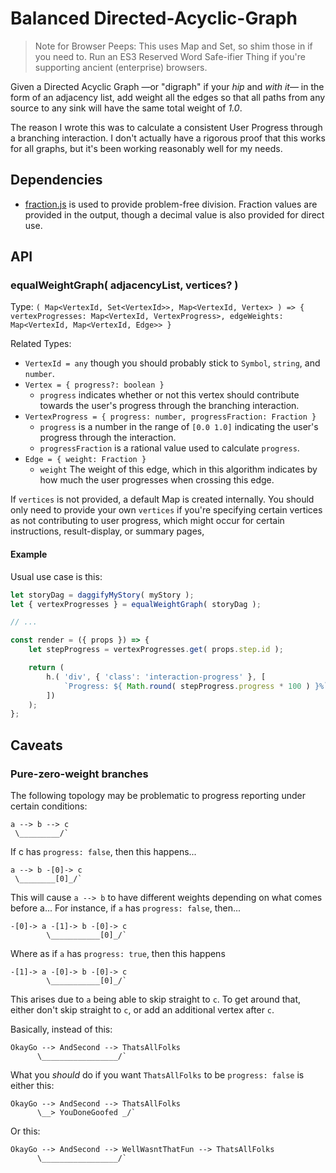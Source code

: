 Balanced Directed-Acyclic-Graph
===============================

> Note for Browser Peeps: This uses Map and Set, so shim those in if you need to.  Run an ES3 Reserved Word Safe-ifier Thing if you're supporting ancient (enterprise) browsers.

Given a Directed Acyclic Graph —or "digraph" if your _hip_ and _with it_— in the form of an adjacency list, add weight all the edges so that all paths from any source to any sink will have the same total weight of _1.0_.

The reason I wrote this was to calculate a consistent User Progress through a branching interaction.  I don't actually have a rigorous proof that this works for all graphs, but it's been working reasonably well for my needs.



Dependencies
------------

- [fraction.js](https://www.npmjs.com/package/fraction.js) is used to provide problem-free division.  Fraction values are provided in the output, though a decimal value is also provided for direct use.



API
---

### equalWeightGraph( adjacencyList, vertices? )

Type: `( Map<VertexId, Set<VertexId>>, Map<VertexId, Vertex> ) => { vertexProgresses: Map<VertexId, VertexProgress>, edgeWeights: Map<VertexId, Map<VertexId, Edge>> }`

Related Types:
- `VertexId = any` though you should probably stick to `Symbol`, `string`, and `number`.
- `Vertex = { progress?: boolean }`
	- `progress` indicates whether or not this vertex should contribute towards the user's progress through the branching interaction.
- `VertexProgress = { progress: number, progressFraction: Fraction }`
	- `progress` is a number in the range of `[0.0 1.0]` indicating the user's progress through the interaction.
	- `progressFraction` is a rational value used to calculate `progress`.
- `Edge = { weight: Fraction }`
	- `weight` The weight of this edge, which in this algorithm indicates by how much the user progresses when crossing this edge.

If `vertices` is not provided, a default Map is created internally.  You should only need to provide your own `vertices` if you're specifying certain vertices as not contributing to user progress, which might occur for certain instructions, result-display, or summary pages,

#### Example

Usual use case is this:

```js
let storyDag = daggifyMyStory( myStory );
let { vertexProgresses } = equalWeightGraph( storyDag );

// ...

const render = ({ props }) => {
	let stepProgress = vertexProgresses.get( props.step.id );

	return (
		h.( 'div', { 'class': 'interaction-progress' }, [
			`Progress: ${ Math.round( stepProgress.progress * 100 ) }%`
		])
	);
};
```



Caveats
-------

### Pure-zero-weight branches

The following topology may be problematic to progress reporting under certain conditions:

    a --> b --> c
     \_________/`

If c has `progress: false`, then this happens...

    a --> b -[0]-> c
     \________[0]_/`

This will cause `a --> b` to have different weights depending on what comes before a... For instance, if `a` has `progress: false`, then...

    -[0]-> a -[1]-> b -[0]-> c
            \___________[0]_/`

Where as if `a` has `progress: true`, then this happens

    -[1]-> a -[0]-> b -[0]-> c
            \___________[0]_/`

This arises due to `a` being able to skip straight to `c`.  To get around that, either don't skip straight to `c`, or add an additional vertex after `c`.

Basically, instead of this:

    OkayGo --> AndSecond --> ThatsAllFolks
          \_________________/`

What you _should_ do if you want `ThatsAllFolks` to be `progress: false` is either this:

    OkayGo --> AndSecond --> ThatsAllFolks
          \__> YouDoneGoofed _/`

Or this:

    OkayGo --> AndSecond --> WellWasntThatFun --> ThatsAllFolks
          \_________________/`
